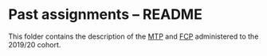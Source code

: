 # Past assignments – README

This folder contains the description of the [MTP](https://github.com/simoneSantoni/data-viz-smm635/blob/master/pastAssignments/MTP.md) and [FCP](https://github.com/simoneSantoni/data-viz-smm635/blob/master/pastAssignments/FCP.md) administered to the 2019/20 cohort.
